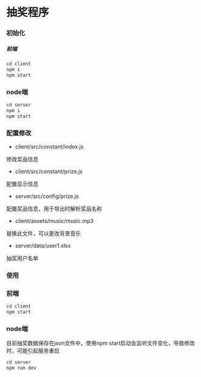 # 抽奖程序

### 初始化

##### 前端

```js
cd client
npm i
npm start
```

### node端

```js
cd server
npm i
npm start
```

### 配置修改

- client/src/constant/index.js

修改奖品信息

- client/src/constant/prize.js

配置显示信息

- server/src/config/prize.js

配置奖品信息，用于导出时解析奖品名称

- client/assets/music/music.mp3

替换此文件，可以更改背景音乐

- server/data/user1.xlsx

抽奖用户名单

### 使用

### 前端

```js
cd client
npm start
```

### node端

目前抽奖数据保存在json文件中，使用npm start启动会监听文件变化，导致修改时，可能引起服务重启

```js
cd server
npm run dev
```
